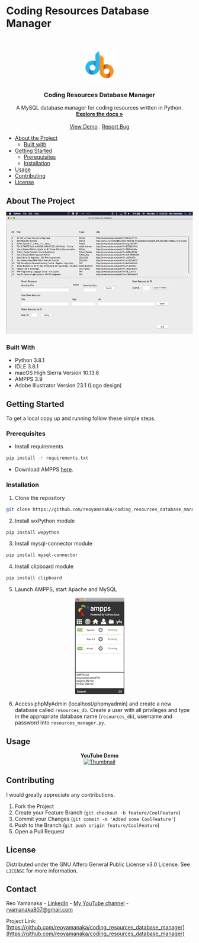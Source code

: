 <!--
***Thank you for checking out my project. I am open to any suggestions for improvement.
***Please fork the repository and create a pull request or open an issue with the
***tag "improvement".
-->

# Coding Resources Database Manager

<br />
<p align="center">
  <a href="https://github.com/reoyamanaka/coding_resources_database_manager.git">
    <img src="images/webicon.svg" alt="Logo" width="90" height="90">
  </a>

  <h3 align="center">Coding Resources Database Manager</h3>

  <p align="center">
    A MySQL database manager for coding resources written in Python.
    <br />
    <a href="https://github.com/reoyamanaka/coding_resources_database_manager.git"><strong>Explore the docs »</strong></a>
    <br />
    <br />
    <a href="https://youtu.be/raNo8wJtk84">View Demo</a>
    .
    <a href="https://github.com/reoyamanaka/coding_resources_database_manager/issues">Report Bug</a>
  </p>
</p>

<!-- Table of Contents -->

* [About the Project](#about-the-project)
  * [Built with](#built-with)
* [Getting Started](#getting-started)
  * [Prerequisites](#prerequisites)
  * [Installation](#installation)
* [Usage](#usage)
* [Contributing](#contributing)
* [License](#license)

## About The Project
<p align="center">
  <img src="images/demo_screenshot0.png" width="729" height="330">
</p>

### Built With

* Python 3.8.1
* IDLE 3.8.1
* macOS High Sierra Version 10.13.6
* AMPPS 3.9
* Adobe Illustrator Version 23.1 (Logo design)

## Getting Started

To get a local copy up and running follow these simple steps.

### Prerequisites

* Install requirements
```sh
pip install -r requirements.txt
```
* Download AMPPS <a href="https://ampps.com/download">here</a>.

### Installation

1. Clone the repository
```sh
git clone https://github.com/reoyamanaka/coding_resources_database_manager.git
```
2. Install wxPython module
```sh
pip install wxpython
```
3. Install mysql-connector module
```sh
pip install mysql-connector
```
4. Install clipboard module
```sh
pip install clipboard
```
5. Launch AMPPS, start Apache and MySQL
<p align="center">
  <img src="images/ampps_init.png" width="133" height="261">
</p>

6. Access phpMyAdmin (localhost/phpmyadmin) and create a new database called `resources_db`. Create a user with all privileges and type in the appropriate database name (`resources_db`), username and password into `resources_manager.py`.

## Usage

<div align="center">
  <strong>YouTube Demo</strong><br>
  <a href="https://www.youtube.com/watch?v=raNo8wJtk84">
    <img src="http://img.youtube.com/vi/raNo8wJtk84/0.jpg" alt="Thumbnail" width="560" height="315">
  </a>
</div>

## Contributing

I would greatly appreciate any contributions.

1. Fork the Project
2. Create your Feature Branch (`git checkout -b feature/CoolFeature`)
3. Commit your Changes (`git commit -m 'Added some CoolFeature'`)
4. Push to the Branch (`git push origin feature/CoolFeature`)
5. Open a Pull Request


## License

Distributed under the GNU Affero General Public License v3.0 License. See `LICENSE` for more information.

## Contact

Reo Yamanaka - [LinkedIn](https://www.linkedin.com/in/reo-yamanaka-7a2289119/) - [My YouTube channel](https://www.youtube.com/channel/UCBwqp_MEM2XcSnq7kRvOB3A) - ryamanaka807@gmail.com

Project Link: [https://github.com/reoyamanaka/coding_resources_database_manager](https://github.com/reoyamanaka/coding_resources_database_manager)
